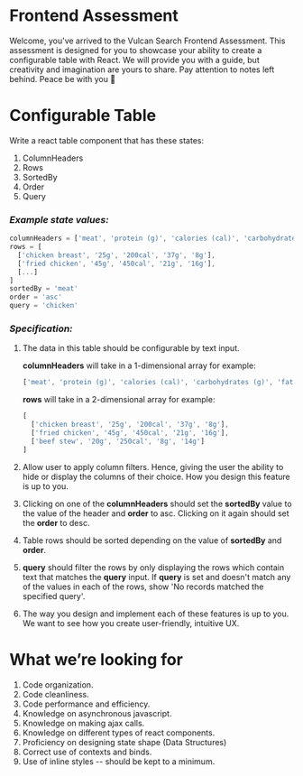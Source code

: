 # Frontend Assessment

Welcome, you've arrived to the Vulcan Search Frontend Assessment. 
This assessment is designed for you to showcase your ability to create a configurable table with React. 
We will provide you with a guide, but creativity and imagination are yours to share. 
Pay attention to notes left behind. 
Peace be with you 🖖 

# Configurable Table

Write a react table component that has these states:

1. ColumnHeaders
2. Rows
3. SortedBy
4. Order
5. Query 

### _Example state values:_
```javascript
columnHeaders = ['meat', 'protein (g)', 'calories (cal)', 'carbohydrates (g)', 'fat (g)']
rows = [
  ['chicken breast', '25g', '200cal', '37g', '8g'],
  ['fried chicken', '45g', '450cal', '21g', '16g'],
  [...]
]
sortedBy = 'meat'
order = 'asc'
query = 'chicken'
```
### _Specification:_

1. The data in this table should be configurable by text input.    

    **columnHeaders** will take in a 1-dimensional array for example: 
    ```javascript
    ['meat', 'protein (g)', 'calories (cal)', 'carbohydrates (g)', 'fat (g)']
    ```
    **rows** will take in a 2-dimensional array for example: 
    ```javascript
    [
      ['chicken breast', '25g', '200cal', '37g', '8g'],
      ['fried chicken', '45g', '450cal', '21g', '16g'],
      ['beef stew', '20g', '250cal', '8g', '14g']
    ]
    ```
2. Allow user to apply column filters.  Hence, giving the user the ability to hide or display the columns of their choice.  How you design this feature is up to you.
3. Clicking on one of the **columnHeaders** should set the **sortedBy** value to the value of the header and **order** to asc. Clicking on it again should set the **order** to desc.
4. Table rows should be sorted depending on the value of **sortedBy** and **order**.
5. **query** should filter the rows by only displaying the rows which contain text that matches the **query** input.  If **query** is set and doesn't match any of the values in each of the rows, show 'No records matched the specified query'.
6. The way you design and implement each of these features is up to you.  We want to see how you create user-friendly, intuitive UX. 

# What we’re looking for

1. Code organization.
2. Code cleanliness.
3. Code performance and efficiency.
4. Knowledge on asynchronous javascript.
5. Knowledge on making ajax calls.
6. Knowledge on different types of react components.
7. Proficiency on designing state shape (Data Structures)
8. Correct use of contexts and binds.
9. Use of inline styles -- should be kept to a minimum.
